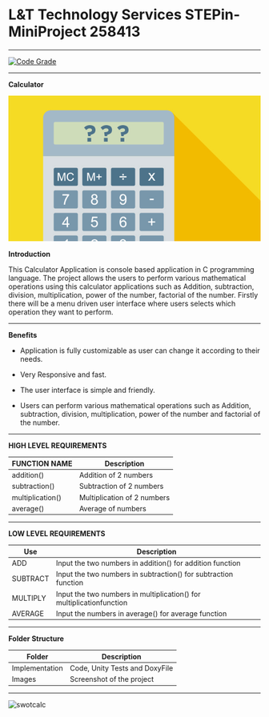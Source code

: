 # L&T Technology Services STEPin-MiniProject 258413
------------------------------------------------------------------------------------------------------------------------------------------------------------------

[![Code Grade](<https://www.code-inspector.com/project/21411/status/svg>)](<https://frontend.code-inspector.com/project/21411/dashboard>)


----------------------------------------------------------------------------------------------------------------------------------------------------------------------

                             
**Calculator**
                             
![alt text](https://github.com/mrinallakhanpal/PythonMini-Project-258413/blob/6af124c31b13e577ea8b668b36aa6a13846110ff/Images/canyouusecalculatorongmat.jpg)



**Introduction**

This Calculator Application is console based application in C programming language. The project allows the users to perform various mathematical operations using this calculator applications such as Addition, subtraction, division, multiplication, power of the number, factorial of the number. Firstly there will be a menu driven user interface where users selects which operation they want to perform.

-------------------------------------------------------------------------------------------------------------------------------------------------------

**Benefits**

- Application is fully customizable as user can change it according to their needs.

- Very Responsive and fast.

- The user interface is simple and friendly.

- Users can perform various mathematical operations such as Addition, subtraction, division, multiplication, power of the number and factorial of the number.
---------------------------------------------------------------------------------------------------------------------------------------------------------------

**HIGH LEVEL REQUIREMENTS**

FUNCTION NAME       |   Description 
---------------	    | ----------------------------  
addition()    	    |   Addition of 2 numbers
subtraction()       |   Subtraction of 2 numbers
multiplication()	  |   Multiplication of 2 numbers
average()           |   Average of numbers


------------------------------------------------------------------------------------------------------------


**LOW LEVEL REQUIREMENTS**

Use         |Description
----------- |--------------------------------------------------------------------------
ADD         |Input the two numbers in addition() for addition function		       
SUBTRACT    |Input the two numbers in subtraction() for subtraction function	   
MULTIPLY    |Input the two numbers in multiplication() for multiplicationfunction
AVERAGE     |Input the numbers in average() for average function                                        

--------------------------------------------------------------------------------------------------------------------------------



**Folder Structure**


Folder                |      Description
-----------------     |    ---------------------------------------------------
Implementation	      |     Code, Unity Tests and DoxyFile
Images                |     Screenshot of the project	    






-----------------------------------------------------------------------------------------------------------------------------------------------------------


![swotcalc](https://user-images.githubusercontent.com/53489451/114977397-39b6b600-9ea5-11eb-93d5-1f1aa027f7f2.jpg)

